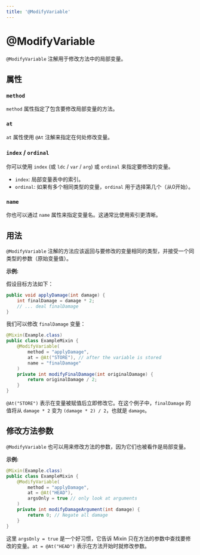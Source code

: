 ```yaml
---
title: '@ModifyVariable'
---
```


# @ModifyVariable

`@ModifyVariable` 注解用于修改方法中的局部变量。

## 属性

### `method`

`method` 属性指定了包含要修改局部变量的方法。

### `at`

`at` 属性使用 `@At` 注解来指定在何处修改变量。

### `index` / `ordinal`

你可以使用 `index` (或 `ldc` / `var` / `arg`) 或 `ordinal` 来指定要修改的变量。

- `index`: 局部变量表中的索引。
- `ordinal`: 如果有多个相同类型的变量，`ordinal` 用于选择第几个（从0开始）。

### `name`

你也可以通过 `name` 属性来指定变量名。这通常比使用索引更清晰。

## 用法

`@ModifyVariable` 注解的方法应该返回与要修改的变量相同的类型，并接受一个同类型的参数（原始变量值）。

**示例:**

假设目标方法如下：
```java
public void applyDamage(int damage) {
    int finalDamage = damage * 2;
    // ... deal finalDamage
}
```

我们可以修改 `finalDamage` 变量：
```java
@Mixin(Example.class)
public class ExampleMixin {
    @ModifyVariable(
        method = "applyDamage",
        at = @At("STORE"), // after the variable is stored
        name = "finalDamage"
    )
    private int modifyFinalDamage(int originalDamage) {
        return originalDamage / 2;
    }
}
```
`@At("STORE")` 表示在变量被赋值后立即修改它。在这个例子中，`finalDamage` 的值将从 `damage * 2` 变为 `(damage * 2) / 2`，也就是 `damage`。

## 修改方法参数

`@ModifyVariable` 也可以用来修改方法的参数，因为它们也被看作是局部变量。

**示例:**
```java
@Mixin(Example.class)
public class ExampleMixin {
    @ModifyVariable(
        method = "applyDamage",
        at = @At("HEAD"),
        argsOnly = true // only look at arguments
    )
    private int modifyDamageArgument(int damage) {
        return 0; // Negate all damage
    }
}
```
这里 `argsOnly = true` 是一个好习惯，它告诉 Mixin 只在方法的参数中查找要修改的变量。`at = @At("HEAD")` 表示在方法开始时就修改参数。 